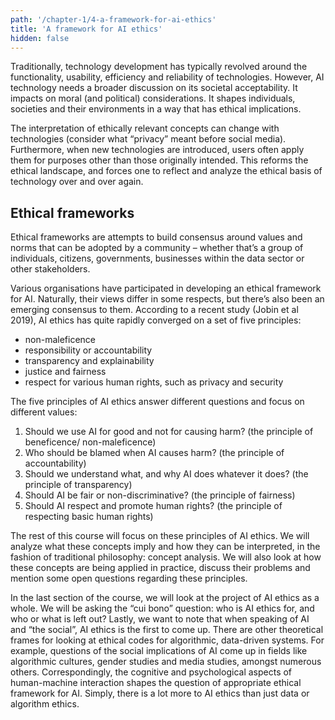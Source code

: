 ```yaml
---
path: '/chapter-1/4-a-framework-for-ai-ethics'
title: 'A framework for AI ethics'
hidden: false
---
```


<hero-icon heroIcon='chap1'/>

Traditionally, technology development has typically revolved around the functionality, usability, efficiency and reliability of technologies. However, AI  technology needs a broader discussion on its societal acceptability. It impacts on moral (and political) considerations. It shapes individuals, societies and their environments in a way that has ethical implications.

The interpretation of ethically relevant concepts can change with technologies (consider what “privacy” meant before social media). Furthermore, when new technologies are introduced, users often apply them for purposes other than those originally intended. This reforms the ethical landscape, and forces one to reflect and analyze the ethical basis of technology over and over again.

## Ethical frameworks

Ethical frameworks are attempts to build consensus around values and norms that can be adopted by a community – whether that’s a group of individuals, citizens, governments, businesses within the data sector or other stakeholders.

Various organisations have participated in developing an ethical framework for AI. Naturally, their views differ in some respects, but there’s also been an emerging consensus to them. According to a recent study (Jobin et al 2019), AI ethics has quite rapidly converged on a set of five principles:

* non-maleficence
* responsibility or accountability
* transparency and explainability
* justice and fairness
* respect for various human rights, such as privacy and security

The five principles of AI ethics answer different questions and focus on different values:

1. Should we use AI for good and not for causing  harm? (the principle of beneficence/ non-maleficence)
2. Who should be blamed when AI causes harm? (the principle of accountability)
3. Should we understand what, and why AI does whatever it does? (the principle of transparency)
4. Should AI be fair or non-discriminative? (the principle of fairness)
5. Should AI respect and promote human rights? (the principle of respecting basic human rights)

<big-five> </big-five>

The rest of this course will focus on these principles of AI ethics. We will analyze what these concepts imply and how they can be interpreted, in the fashion of traditional philosophy: concept analysis. We will also look at how these concepts are being applied in practice, discuss their problems and mention some open questions regarding these principles.

In the last section of the course, we will look at the project of AI ethics as a whole. We will be asking the “cui bono” question: who is AI ethics for, and who or what is left out?
Lastly, we want to note that when speaking of AI and “the social”, AI ethics is the first to come up. There are other theoretical frames for looking at ethical codes for algorithmic, data-driven systems. For example, questions of the social implications of AI come up in fields like algorithmic cultures, gender studies and media studies, amongst numerous others. Correspondingly, the cognitive and psychological aspects of human-machine interaction shapes the question of appropriate ethical framework for AI. Simply, there is a lot more to AI ethics than just data or algorithm ethics.
